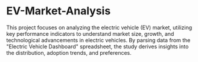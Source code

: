 # EV-Market-Analysis
This project focuses on analyzing the electric vehicle (EV) market, utilizing key performance indicators to understand market size, growth, and technological advancements in electric vehicles. By parsing data from the "Electric Vehicle Dashboard" spreadsheet, the study derives insights into the distribution, adoption trends, and preferences.
